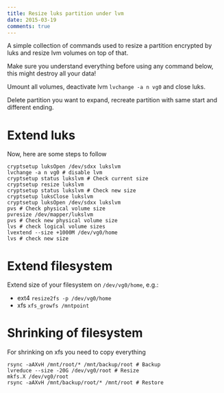 ```yaml
---
title: Resize luks partition under lvm
date: 2015-03-19
comments: true
---
```


A simple collection of commands used to resize a partition encrypted by luks and resize lvm volumes on top of that.

Make sure you understand everything before using any command below, this might destroy all your data!

Umount all volumes, deactivate lvm `lvchange -a n vg0` and close luks.

Delete partition you want to expand, recreate partition with same start and different ending.

# Extend luks
Now, here are some steps to follow

```
cryptsetup luksOpen /dev/sdxx lukslvm
lvchange -a n vg0 # disable lvm
cryptsetup status lukslvm # Check current size
cryptsetup resize lukslvm
cryptsetup status lukslvm # Check new size
cryptsetup luksClose lukslvm
cryptsetup luksOpen /dev/sdxx lukslvm
pvs # Check physical volume size
pvresize /dev/mapper/lukslvm
pvs # Check new physical volume size
lvs # check logical volume sizes
lvextend --size +1000M /dev/vg0/home
lvs # check new size
```

# Extend filesystem
Extend size of your filesystem on `/dev/vg0/home`, e.g.:

* ext4 `resize2fs -p /dev/vg0/home`
* xfs `xfs_growfs /mntpoint`


# Shrinking of filesystem
For shrinking on xfs you need to copy everything

```
rsync -aAXvH /mnt/root/* /mnt/backup/root # Backup
lvreduce --size -20G /dev/vg0/root # Resize
mkfs.X /dev/vg0/root 
rsync -aAXvH /mnt/backup/root/* /mnt/root # Restore
```